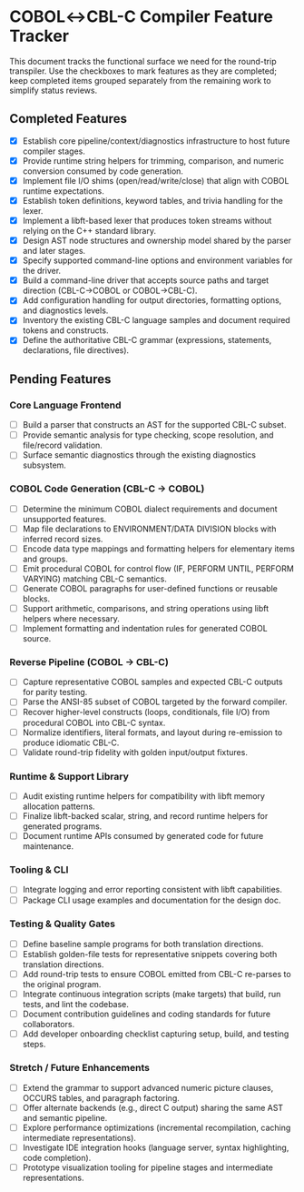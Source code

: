 # COBOL↔CBL-C Compiler Feature Tracker

This document tracks the functional surface we need for the round-trip transpiler. Use the checkboxes to mark features as they
are completed; keep completed items grouped separately from the remaining work to simplify status reviews.

## Completed Features

- [x] Establish core pipeline/context/diagnostics infrastructure to host future compiler stages.
- [x] Provide runtime string helpers for trimming, comparison, and numeric conversion consumed by code generation.
- [x] Implement file I/O shims (open/read/write/close) that align with COBOL runtime expectations.
- [x] Establish token definitions, keyword tables, and trivia handling for the lexer.
- [x] Implement a libft-based lexer that produces token streams without relying on the C++ standard library.
- [x] Design AST node structures and ownership model shared by the parser and later stages.
- [x] Specify supported command-line options and environment variables for the driver.
- [x] Build a command-line driver that accepts source paths and target direction (CBL-C→COBOL or COBOL→CBL-C).
- [x] Add configuration handling for output directories, formatting options, and diagnostics levels.
- [x] Inventory the existing CBL-C language samples and document required tokens and constructs.
- [x] Define the authoritative CBL-C grammar (expressions, statements, declarations, file directives).

## Pending Features

### Core Language Frontend
- [ ] Build a parser that constructs an AST for the supported CBL-C subset.
- [ ] Provide semantic analysis for type checking, scope resolution, and file/record validation.
- [ ] Surface semantic diagnostics through the existing diagnostics subsystem.

### COBOL Code Generation (CBL-C → COBOL)
- [ ] Determine the minimum COBOL dialect requirements and document unsupported features.
- [ ] Map file declarations to ENVIRONMENT/DATA DIVISION blocks with inferred record sizes.
- [ ] Encode data type mappings and formatting helpers for elementary items and groups.
- [ ] Emit procedural COBOL for control flow (IF, PERFORM UNTIL, PERFORM VARYING) matching CBL-C semantics.
- [ ] Generate COBOL paragraphs for user-defined functions or reusable blocks.
- [ ] Support arithmetic, comparisons, and string operations using libft helpers where necessary.
- [ ] Implement formatting and indentation rules for generated COBOL source.

### Reverse Pipeline (COBOL → CBL-C)
- [ ] Capture representative COBOL samples and expected CBL-C outputs for parity testing.
- [ ] Parse the ANSI-85 subset of COBOL targeted by the forward compiler.
- [ ] Recover higher-level constructs (loops, conditionals, file I/O) from procedural COBOL into CBL-C syntax.
- [ ] Normalize identifiers, literal formats, and layout during re-emission to produce idiomatic CBL-C.
- [ ] Validate round-trip fidelity with golden input/output fixtures.

### Runtime & Support Library
- [ ] Audit existing runtime helpers for compatibility with libft memory allocation patterns.
- [ ] Finalize libft-backed scalar, string, and record runtime helpers for generated programs.
- [ ] Document runtime APIs consumed by generated code for future maintenance.

### Tooling & CLI
- [ ] Integrate logging and error reporting consistent with libft capabilities.
- [ ] Package CLI usage examples and documentation for the design doc.

### Testing & Quality Gates
- [ ] Define baseline sample programs for both translation directions.
- [ ] Establish golden-file tests for representative snippets covering both translation directions.
- [ ] Add round-trip tests to ensure COBOL emitted from CBL-C re-parses to the original program.
- [ ] Integrate continuous integration scripts (make targets) that build, run tests, and lint the codebase.
- [ ] Document contribution guidelines and coding standards for future collaborators.
- [ ] Add developer onboarding checklist capturing setup, build, and testing steps.

### Stretch / Future Enhancements
- [ ] Extend the grammar to support advanced numeric picture clauses, OCCURS tables, and paragraph factoring.
- [ ] Offer alternate backends (e.g., direct C output) sharing the same AST and semantic pipeline.
- [ ] Explore performance optimizations (incremental recompilation, caching intermediate representations).
- [ ] Investigate IDE integration hooks (language server, syntax highlighting, code completion).
- [ ] Prototype visualization tooling for pipeline stages and intermediate representations.
